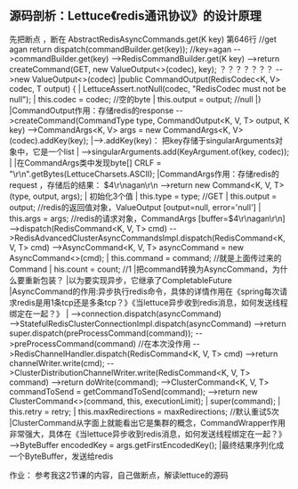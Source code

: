 ## 源码剖析：Lettuce《redis通讯协议》的设计原理
先把断点 ，断在 AbstractRedisAsyncCommands.get(K key) 第646行
//get agan
return dispatch(commandBuilder.get(key)); //key=agan
-->commandBuilder.get(key)
  -->RedisCommandBuilder.get(K key)
    -->return createCommand(GET, new ValueOutput<>(codec), key); ？？？？？？？
      -->new ValueOutput<>(codec)
        |public CommandOutput(RedisCodec<K, V> codec, T output) {
        |    LettuceAssert.notNull(codec, "RedisCodec must not be null");
        |    this.codec = codec; //空的byte
        |    this.output = output; //null
        |}
        |CommandOutput作用：存储redis的response
      -->createCommand(CommandType type, CommandOutput<K, V, T> output, K key)
        -->CommandArgs<K, V> args = new CommandArgs<K, V>(codec).addKey(key);
          |-->.addKey(key)： 把key存储于singularArguments对象中，它是一个list
          |  -->singularArguments.add(KeyArgument.of(key, codec));
          |
          |在CommandArgs类中发现byte[] CRLF = "\r\n".getBytes(LettuceCharsets.ASCII);
          |CommandArgs作用：存储redis的request ，存储后的结果： $4\r\nagan\r\n
        -->return new Command<K, V, T>(type, output, args);  
          | 初始化3个值
          | this.type = type;  //GET
          | this.output = output; //redis的返回值对象，ValueOutput [output=null, error='null']
          | this.args = args;     //redis的请求对象，CommandArgs [buffer=$4\r\nagan\r\n]
-->dispatch(RedisCommand<K, V, T> cmd)
  -->RedisAdvancedClusterAsyncCommandsImpl.dispatch(RedisCommand<K, V, T> cmd)
    -->AsyncCommand<K, V, T> asyncCommand = new AsyncCommand<>(cmd);
      | this.command = command; //就是上面传过来的Command
      | his.count = count;      //1
      |把command转换为AsyncCommand，为什么要重新包装？
      |以为要实现异步，它继承了CompletableFuture
      |AsyncCommand的作用:异步执行redis命令，具体的详情作用在《spring每次请求redis是用1条tcp还是多条tcp？》《当lettuce异步收到redis消息，如何发送线程绑定在一起？》
      |
    -->connection.dispatch(asyncCommand)  
      -->StatefulRedisClusterConnectionImpl.dispatch(asyncCommand) 
        -->return super.dispatch(preProcessCommand(command));
          -->preProcessCommand(command) //在本次没作用
          -->RedisChannelHandler.dispatch(RedisCommand<K, V, T> cmd)
            -->return channelWriter.write(cmd);
              -->ClusterDistributionChannelWriter.write(RedisCommand<K, V, T> command)
                -->return doWrite(command);
                  -->ClusterCommand<K, V, T> commandToSend = getCommandToSend(command);
                    -->return new ClusterCommand<>(command, this, executionLimit);
                      | super(command);
                      | this.retry = retry;
                      | this.maxRedirections = maxRedirections; //默认重试5次
                      |ClusterCommand从字面上就能看出它是集群的概念，CommandWrapper作用非常强大，具体在《当lettuce异步收到redis消息，如何发送线程绑定在一起？》
                    -->ByteBuffer encodedKey = args.getFirstEncodedKey();
                      |最终结果序列化成一个ByteBuffer，发送给redis
        
        
        
        
        
作业：
参考我这2节课的内容，自己做断点，解读lettuce的源码
      

